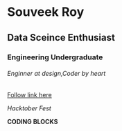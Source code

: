 # Souveek Roy 

## Data Sceince Enthusiast

### Engineering Undergraduate

###### Enginner at design,Coder by heart


[Follow link here](https://www.linkedin.com/in/souveek-roy-9a07a4147/)



_Hacktober Fest_

**CODING BLOCKS**
